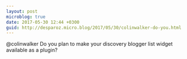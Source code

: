 ```yaml
---
layout: post
microblog: true
date: 2017-05-30 12:44 +0300
guid: http://desparoz.micro.blog/2017/05/30/colinwalker-do-you.html
---
```

@colinwalker Do you plan to make your discovery blogger list widget available as a plugin?
